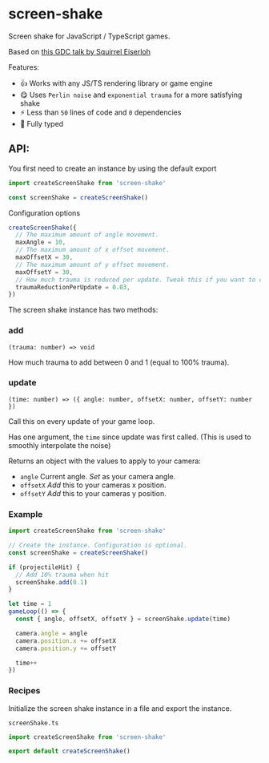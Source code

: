 # screen-shake

Screen shake for JavaScript / TypeScript games.

Based on [this GDC talk by Squirrel Eiserloh](https://www.youtube.com/watch?v=tu-Qe66AvtY)

Features:

- :+1: Works with any JS/TS rendering library or game engine
- :yum: Uses `Perlin noise` and `exponential trauma` for a more satisfying shake
- :zap: Less than `50` lines of code and `0` dependencies
- :safety_vest: Fully typed

## API:

You first need to create an instance by using the default export

```ts
import createScreenShake from 'screen-shake'

const screenShake = createScreenShake()
```

Configuration options

```ts
createScreenShake({
  // The maximum amount of angle movement.
  maxAngle = 10,
  // The maximum amount of x offset movement.
  maxOffsetX = 30,
  // The maximum amount of y offset movement.
  maxOffsetY = 30,
  // How much trauma is reduced per update. Tweak this if you want to change the duration of the screen shake. A higher value means a shorter duration.
  traumaReductionPerUpdate = 0.03,
})
```

The screen shake instance has two methods:

### add

`(trauma: number) => void`

How much trauma to add between 0 and 1 (equal to 100% trauma).

### update

`(time: number) => ({ angle: number, offsetX: number, offsetY: number })`

Call this on every update of your game loop.

Has one argument, the `time` since update was first called. (This is used to smoothly interpolate the noise)

Returns an object with the values to apply to your camera:

- `angle` Current angle. _Set_ as your camera angle.
- `offsetX` _Add_ this to your cameras x position.
- `offsetY` _Add_ this to your cameras y position.

### Example

```ts
import createScreenShake from 'screen-shake'

// Create the instance. Configuration is optional.
const screenShake = createScreenShake()

if (projectileHit) {
  // Add 10% trauma when hit
  screenShake.add(0.1)
}

let time = 1
gameLoop(() => {
  const { angle, offsetX, offsetY } = screenShake.update(time)

  camera.angle = angle
  camera.position.x += offsetX
  camera.position.y += offsetY

  time++
})
```

### Recipes

Initialize the screen shake instance in a file and export the instance.

`screenShake.ts`

```ts
import createScreenShake from 'screen-shake'

export default createScreenShake()
```
